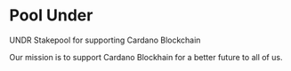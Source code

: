 # Pool Under

UNDR Stakepool for supporting Cardano Blockchain

Our mission is to support Cardano Blockhain for a better future to all of us.
